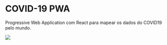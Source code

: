 # COVID-19 PWA

Progressive Web Application com React para mapear os dados do COVID19 pelo mundo.

[![](https://i.imgur.com/yvFpjJh.jpg)](https://covid19-pwa.netlify.app/)
